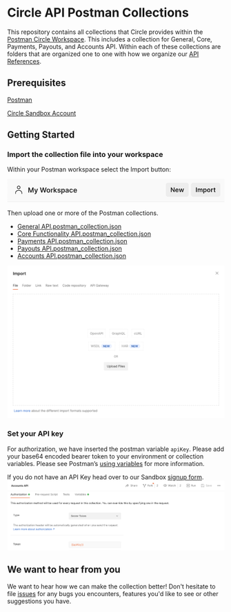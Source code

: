 # Circle API Postman Collections
This repository contains all collections that Circle provides within the [Postman Circle Workspace](https://www.postman.com/circle-solutions/workspace/circle-developers/overview). This includes a collection for General, Core, Payments, Payouts, and Accounts API. Within each of these collections are folders that are organized one to one with how we organize our [API References](https://developers.circle.com/reference/). 

## Prerequisites
[Postman](https://www.getpostman.com/downloads/)

[Circle Sandbox Account](https://my-sandbox.circle.com/signup)
## Getting Started

### Import the collection file into your workspace
Within your Postman workspace select the Import button:

![Import collection](./screenshots/postman_import_collection.png)

Then upload one or more of the Postman collections.
* [General API.postman_collection.json](./General&#32;API.postman_collection.json)
* [Core Functionality API.postman_collection.json](./Core&#32;Functionality&#32;API.postman_collection.json)
* [Payments API.postman_collection.json](./Payments&#32;API.postman_collection.json)
* [Payouts API.postman_collection.json](./Payouts&#32;API.postman_collection.json)
* [Accounts API.postman_collection.json](./Accounts&#32;API.postman_collection.json)

 ![Import raw text](./screenshots/postman_import.png)

### Set your API key
For authorization, we have inserted the postman variable `apiKey`. Please add your base64 encoded bearer token to your environment or collection variables. Please see Postman’s [using variables](https://learning.postman.com/docs/sending-requests/variables/) for more information.

If you do not have an API Key head over to our Sandbox [signup form](https://my-sandbox.circle.com/signup).
![set API key](./screenshots/postman_api_key.png)

## We want to hear from you
We want to hear how we can make the collection better! Don't hesitate to file [issues](https://github.com/circlefin/circle-postman/issues) for any bugs you encounters, features you'd like to see or other suggestions you have.
